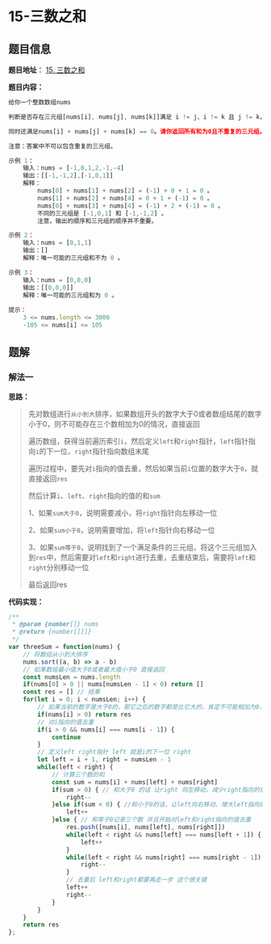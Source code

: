 # 15-三数之和

## 题目信息

**题目地址**： [15. 三数之和](https://leetcode.cn/problems/3sum/description/)

**题目内容：**

```javascript
给你一个整数数组nums

判断是否存在三元组[nums[i], nums[j], nums[k]]满足 i != j、i != k 且 j != k，

同时还满足nums[i] + nums[j] + nums[k] == 0。请你返回所有和为0且不重复的三元组。

注意：答案中不可以包含重复的三元组。

示例 1：
    输入：nums = [-1,0,1,2,-1,-4]
    输出：[[-1,-1,2],[-1,0,1]]
    解释：
        nums[0] + nums[1] + nums[2] = (-1) + 0 + 1 = 0 。
        nums[1] + nums[2] + nums[4] = 0 + 1 + (-1) = 0 。
        nums[0] + nums[3] + nums[4] = (-1) + 2 + (-1) = 0 。
        不同的三元组是 [-1,0,1] 和 [-1,-1,2] 。
        注意，输出的顺序和三元组的顺序并不重要。

示例 2：
    输入：nums = [0,1,1]
    输出：[]
    解释：唯一可能的三元组和不为 0 。

示例 3：
    输入：nums = [0,0,0]
    输出：[[0,0,0]]
    解释：唯一可能的三元组和为 0 。
 
提示：
    3 <= nums.length <= 3000
    -105 <= nums[i] <= 105
```

## 题解

### 解法一

**思路：**

> 先对数组进行`从小到大`排序，如果数组开头的数字大于0或者数组结尾的数字小于0，则不可能存在三个数相加为0的情况，直接返回
> 
> 遍历数组，获得当前遍历索引`i`，然后定义`left`和`right`指针，`left`指针指向`i`的下一位，`right`指针指向数组末尾
> 
> 遍历过程中，要先对`i`指向的值去重，然后如果当前`i`位置的数字大于`0`，就直接返回`res`
> 
> 然后计算`i`、`left`、`right`指向的值的和`sum`
> 
> 1、如果`sum大于0`，说明需要减小，将`right`指针向左移动一位
> 
> 2、如果`sum小于0`，说明需要增加，将`left`指针向右移动一位
> 
> 3、如果`sum等于0`，说明找到了一个满足条件的三元组，将这个三元组加入到`res`中，然后需要对`left`和`right`进行去重，去重结束后，需要将`left`和`right`分别移动一位
> 
> 最后返回res

**代码实现：**

```javascript
/**
 * @param {number[]} nums
 * @return {number[][]}
 */
var threeSum = function(nums) {
    // 将数组从小到大排序
    nums.sort((a, b) => a - b)
    // 如果数组最小值大于0或者最大值小于0 直接返回
    const numsLen = nums.length
    if(nums[0] > 0 || nums[numsLen - 1] < 0) return []
    const res = [] // 结果
    for(let i = 0; i < numsLen; i++) {
        // 如果当前的数字是大于0的，那它之后的数字都是比它大的，肯定不可能相加为0，直接返回result
        if(nums[i] > 0) return res
        // 对i指向的值去重
        if(i > 0 && nums[i] === nums[i - 1]) {
            continue
        }
        // 定义left right指针 left 就是i的下一位 right
        let left = i + 1, right = numsLen - 1
        while(left < right) {
            // 计算三个数的和
            const sum = nums[i] + nums[left] + nums[right]
            if(sum > 0) { // 和大于0 的话 让right 向左移动，减少right指向的值
                right--
            }else if(sum < 0) { //和小于0的话，让left向右移动，增大left指向的值
                left++
            }else { // 和等于0记录三个数 并且开始对left和right指向的值去重
                res.push([nums[i], nums[left], nums[right]])
                while(left < right && nums[left] === nums[left + 1]) {
                    left++
                }
                while(left < right && nums[right] === nums[right - 1]) {
                    right--
                }
                // 去重后 left和right都要再走一步 这个很关键
                left++
                right--
            }
        }
    }
    return res
};
```